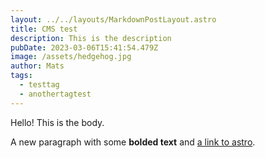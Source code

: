 ```yaml
---
layout: ../../layouts/MarkdownPostLayout.astro
title: CMS test
description: This is the description
pubDate: 2023-03-06T15:41:54.479Z
image: /assets/hedgehog.jpg
author: Mats
tags:
  - testtag
  - anothertagtest
---
```

H﻿ello! This is the body.

A﻿ new paragraph with some **bolded text** and [a link to astro](https://astro.build).